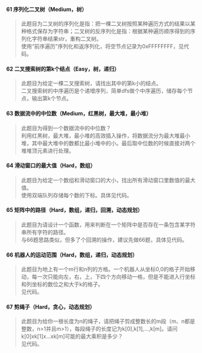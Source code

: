 #### 61 序列化二叉树（Medium，树）
> 此题目为二叉树的序列化是指：把一棵二叉树按照某种遍历方式的结果以某种格式保存为字符串；二叉树的反序列化是指：根据某种遍历顺序得到的序列化字符串结果str，重构二叉树。  
使用“前序遍历”序列化和返序列化，将空节点记录为0xFFFFFFFF，见代码。 

#### 62 二叉搜索树的第k个结点（Easy，树，递归）
> 此题目为给定一棵二叉搜索树，请找出其中的第k小的结点。  
二叉搜索树的中序遍历是个递增序列，简单dfs做个中序遍历，储存每个节点，输出第k个节点。  

#### 63 数据流中的中位数（Medium，红黑树，最大堆，最小堆）
> 此题目为得到一个数据流中的中位数？   
利用红黑树，最大堆，最小堆的高效插入操作，将数据流分为最大堆最小堆，其中最大堆中的数都比最小堆中的小。最后取中位数的时候直接对两个堆堆顶元素进行处理。

#### 64 滑动窗口的最大值（Hard，数组）
> 此题目为给定一个数组和滑动窗口的大小，找出所有滑动窗口里数值的最大值。  
使用双端队列存储每个数的下标。具体见代码。

#### 65 矩阵中的路径（Hard，数组，递归，回溯，动态规划）
> 此题目为请设计一个函数，用来判断在一个矩阵中是否存在一条包含某字符串所有字符的路径。  
与66题思路类似，但多了个回溯的操作，建议先做66题，具体见代码。

#### 66 机器人的运动范围（Hard，数组，递归，动态规划）
> 此题目为地上有一个m行和n列的方格。一个机器人从坐标0,0的格子开始移动，每一次只能向左，右，上，下四个方向移动一格，但是不能进入行坐标和列坐标的数位之和大于k的格子。  
见代码。

#### 67 剪绳子（Hard，贪心，动态规划）
> 此题目为给你一根长度为n的绳子，请把绳子剪成整数长的m段（m、n都是整数，n>1并且m>1），每段绳子的长度记为k[0],k[1],...,k[m]。请问k[0]xk[1]x...xk[m]可能的最大乘积是多少？   
见代码。
 
